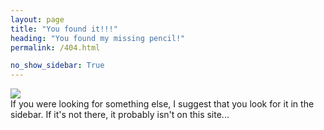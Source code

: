 ```yaml
---
layout: page
title: "You found it!!!"
heading: "You found my missing pencil!"
permalink: /404.html

no_show_sidebar: True
---
```


<img src="{{ site.base_url }}/images/pencil.jpg"></img>  
If you were looking for something else, I suggest that you look for it in the sidebar. If it's not there, it probably isn't on this site...

